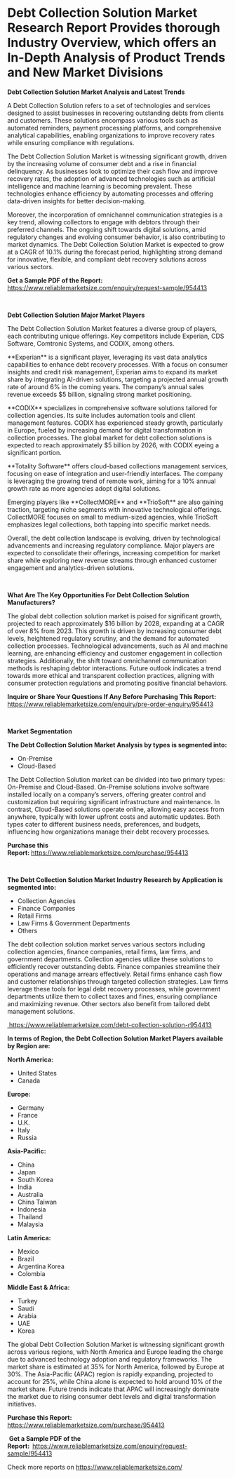 <p><h1>Debt Collection Solution Market Research Report Provides thorough Industry Overview, which offers an In-Depth Analysis of Product Trends and New Market Divisions</h1></p><p><strong>Debt Collection Solution Market Analysis and Latest Trends</strong></p>
<p><p>A Debt Collection Solution refers to a set of technologies and services designed to assist businesses in recovering outstanding debts from clients and customers. These solutions encompass various tools such as automated reminders, payment processing platforms, and comprehensive analytical capabilities, enabling organizations to improve recovery rates while ensuring compliance with regulations.</p><p>The Debt Collection Solution Market is witnessing significant growth, driven by the increasing volume of consumer debt and a rise in financial delinquency. As businesses look to optimize their cash flow and improve recovery rates, the adoption of advanced technologies such as artificial intelligence and machine learning is becoming prevalent. These technologies enhance efficiency by automating processes and offering data-driven insights for better decision-making.</p><p>Moreover, the incorporation of omnichannel communication strategies is a key trend, allowing collectors to engage with debtors through their preferred channels. The ongoing shift towards digital solutions, amid regulatory changes and evolving consumer behavior, is also contributing to market dynamics. The Debt Collection Solution Market is expected to grow at a CAGR of 10.1% during the forecast period, highlighting strong demand for innovative, flexible, and compliant debt recovery solutions across various sectors.</p></p>
<p><strong>Get a Sample PDF of the Report:&nbsp;</strong> <a href="https://www.reliablemarketsize.com/enquiry/request-sample/954413?utm_campaign=2925&utm_medium=2&utm_source=Github&utm_content=ia&utm_term=07032025&utm_id=debt-collection-solution">https://www.reliablemarketsize.com/enquiry/request-sample/954413</a></p>
<p>&nbsp;</p>
<p><strong>Debt Collection Solution Major Market Players</strong></p>
<p><p>The Debt Collection Solution Market features a diverse group of players, each contributing unique offerings. Key competitors include Experian, CDS Software, Comtronic Systems, and CODIX, among others.</p><p>**Experian** is a significant player, leveraging its vast data analytics capabilities to enhance debt recovery processes. With a focus on consumer insights and credit risk management, Experian aims to expand its market share by integrating AI-driven solutions, targeting a projected annual growth rate of around 6% in the coming years. The company’s annual sales revenue exceeds $5 billion, signaling strong market positioning.</p><p>**CODIX** specializes in comprehensive software solutions tailored for collection agencies. Its suite includes automation tools and client management features. CODIX has experienced steady growth, particularly in Europe, fueled by increasing demand for digital transformation in collection processes. The global market for debt collection solutions is expected to reach approximately $5 billion by 2026, with CODIX eyeing a significant portion.</p><p>**Totality Software** offers cloud-based collections management services, focusing on ease of integration and user-friendly interfaces. The company is leveraging the growing trend of remote work, aiming for a 10% annual growth rate as more agencies adopt digital solutions.</p><p>Emerging players like **CollectMORE** and **TrioSoft** are also gaining traction, targeting niche segments with innovative technological offerings. CollectMORE focuses on small to medium-sized agencies, while TrioSoft emphasizes legal collections, both tapping into specific market needs.</p><p>Overall, the debt collection landscape is evolving, driven by technological advancements and increasing regulatory compliance. Major players are expected to consolidate their offerings, increasing competition for market share while exploring new revenue streams through enhanced customer engagement and analytics-driven solutions.</p></p>
<p>&nbsp;</p>
<p><strong>What Are The Key Opportunities For Debt Collection Solution Manufacturers?</strong></p>
<p><p>The global debt collection solution market is poised for significant growth, projected to reach approximately $16 billion by 2028, expanding at a CAGR of over 8% from 2023. This growth is driven by increasing consumer debt levels, heightened regulatory scrutiny, and the demand for automated collection processes. Technological advancements, such as AI and machine learning, are enhancing efficiency and customer engagement in collection strategies. Additionally, the shift toward omnichannel communication methods is reshaping debtor interactions. Future outlook indicates a trend towards more ethical and transparent collection practices, aligning with consumer protection regulations and promoting positive financial behaviors.</p></p>
<p><strong>Inquire or Share Your Questions If Any Before Purchasing This Report:</strong> <a href="https://www.reliablemarketsize.com/enquiry/pre-order-enquiry/954413?utm_campaign=2925&utm_medium=2&utm_source=Github&utm_content=ia&utm_term=07032025&utm_id=debt-collection-solution">https://www.reliablemarketsize.com/enquiry/pre-order-enquiry/954413</a></p>
<p>&nbsp;</p>
<p><strong>Market Segmentation</strong></p>
<p><strong>The Debt Collection Solution Market Analysis by types is segmented into:</strong></p>
<p><ul><li>On-Premise</li><li>Cloud-Based</li></ul></p>
<p><p>The Debt Collection Solution market can be divided into two primary types: On-Premise and Cloud-Based. On-Premise solutions involve software installed locally on a company’s servers, offering greater control and customization but requiring significant infrastructure and maintenance. In contrast, Cloud-Based solutions operate online, allowing easy access from anywhere, typically with lower upfront costs and automatic updates. Both types cater to different business needs, preferences, and budgets, influencing how organizations manage their debt recovery processes.</p></p>
<p><strong>Purchase this Report:&nbsp;</strong><a href="https://www.reliablemarketsize.com/purchase/954413?utm_campaign=2925&utm_medium=2&utm_source=Github&utm_content=ia&utm_term=07032025&utm_id=debt-collection-solution">https://www.reliablemarketsize.com/purchase/954413</a></p>
<p>&nbsp;</p>
<p><strong>The Debt Collection Solution Market Industry Research by Application is segmented into:</strong></p>
<p><ul><li>Collection Agencies</li><li>Finance Companies</li><li>Retail Firms</li><li>Law Firms & Government Departments</li><li>Others</li></ul></p>
<p><p>The debt collection solution market serves various sectors including collection agencies, finance companies, retail firms, law firms, and government departments. Collection agencies utilize these solutions to efficiently recover outstanding debts. Finance companies streamline their operations and manage arrears effectively. Retail firms enhance cash flow and customer relationships through targeted collection strategies. Law firms leverage these tools for legal debt recovery processes, while government departments utilize them to collect taxes and fines, ensuring compliance and maximizing revenue. Other sectors also benefit from tailored debt management solutions.</p></p>
<p><a href="https://www.reliablemarketsize.com/debt-collection-solution-r954413?utm_campaign=2925&utm_medium=2&utm_source=Github&utm_content=ia&utm_term=07032025&utm_id=debt-collection-solution">&nbsp;https://www.reliablemarketsize.com/debt-collection-solution-r954413</a></p>
<p><strong>In terms of Region, the Debt Collection Solution Market Players available by Region are:</strong></p>
<p>
    <p> <strong> North America: </strong>
        <ul>
            <li>United States</li>
            <li>Canada</li>
        </ul>
        </p> 
    <p> <strong> Europe: </strong>
        <ul>
            <li>Germany</li>
            <li>France</li>
            <li>U.K.</li>
            <li>Italy</li>
            <li>Russia</li>
        </ul>
        </p> 
    <p> <strong> Asia-Pacific: </strong>
        <ul>
            <li>China</li>
            <li>Japan</li>
            <li>South Korea</li>
            <li>India</li>
            <li>Australia</li>
            <li>China Taiwan</li>
            <li>Indonesia</li>
            <li>Thailand</li>
            <li>Malaysia</li>
        </ul>
        </p> 
    <p> <strong> Latin America: </strong>
        <ul>
            <li>Mexico</li>
            <li>Brazil</li>
            <li>Argentina Korea</li>
            <li>Colombia</li>
        </ul>
        </p> 
    <p> <strong> Middle East & Africa: </strong>
        <ul>
            <li>Turkey</li>
            <li>Saudi</li>
            <li>Arabia</li>
            <li>UAE</li>
            <li>Korea</li>
        </ul>
    </p>
    </p>
<p><p>The global Debt Collection Solution Market is witnessing significant growth across various regions, with North America and Europe leading the charge due to advanced technology adoption and regulatory frameworks. The market share is estimated at 35% for North America, followed by Europe at 30%. The Asia-Pacific (APAC) region is rapidly expanding, projected to account for 25%, while China alone is expected to hold around 10% of the market share. Future trends indicate that APAC will increasingly dominate the market due to rising consumer debt levels and digital transformation initiatives.</p></p>
<p><strong>Purchase this Report: </strong><a href="https://www.reliablemarketsize.com/purchase/954413?utm_campaign=2925&utm_medium=2&utm_source=Github&utm_content=ia&utm_term=07032025&utm_id=debt-collection-solution">https://www.reliablemarketsize.com/purchase/954413</a></p>
<p>&nbsp;<strong>Get a Sample PDF of the Report:&nbsp;&nbsp;</strong><a href="https://www.reliablemarketsize.com/enquiry/request-sample/954413?utm_campaign=2925&utm_medium=2&utm_source=Github&utm_content=ia&utm_term=07032025&utm_id=debt-collection-solution">https://www.reliablemarketsize.com/enquiry/request-sample/954413</a></p>
<p><strong></strong></p>
<p>Check more reports on <a href="https://www.reliablemarketsize.com/?utm_campaign=2925&utm_medium=2&utm_source=Github&utm_content=ia&utm_term=07032025&utm_id=debt-collection-solution">https://www.reliablemarketsize.com/</a></p>